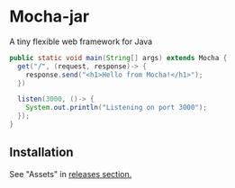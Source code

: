 # Mocha-jar
A tiny flexible web framework for Java
```Java
public static void main(String[] args) extends Mocha {
  get("/", (request, response)-> {
    response.send("<h1>Hello from Mocha!</h1>");
  })

  listen(3000, ()-> {
    System.out.println("Listening on port 3000");
  });
}
```
## Installation
See "Assets" in <a href="https://github.com/GabrielGavrilov/mocha-jar/releases/tag/alpha">releases section.</a>
